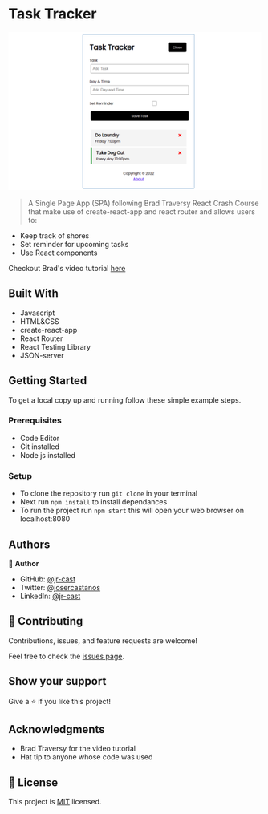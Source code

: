 # Task Tracker 

![task tracker](./cover.png)

> A Single Page App (SPA) following Brad Traversy React Crash Course that make use of create-react-app and react router and allows users to:

* Keep track of shores
* Set reminder for upcoming tasks
* Use React components

Checkout Brad's video tutorial [here](https://www.youtube.com/watch?v=w7ejDZ8SWv8&ab_channel=TraversyMedia)

## Built With

- Javascript
- HTML&CSS
- create-react-app
- React Router
- React Testing Library 
- JSON-server

## Getting Started

To get a local copy up and running follow these simple example steps.

### Prerequisites

- Code Editor
- Git installed
- Node js installed 

### Setup

- To clone the repository run `git clone` in your terminal
- Next run `npm install` to install dependances
- To run the project run `npm start` this will open your web browser on localhost:8080


## Authors

👤 **Author**

- GitHub: [@jr-cast](https://github.com/jr-cast)
- Twitter: [@josercastanos](https://twitter.com/josercastanos)
- LinkedIn: [@jr-cast](https://linkedin.com/in/jr-cast)

## 🤝 Contributing

Contributions, issues, and feature requests are welcome!

Feel free to check the [issues page](../../issues/).

## Show your support

Give a ⭐️ if you like this project!

## Acknowledgments

- Brad Traversy for the video tutorial
- Hat tip to anyone whose code was used

## 📝 License

This project is [MIT](./LICENSE) licensed.
